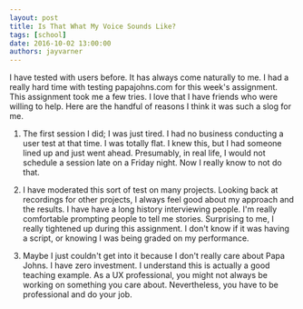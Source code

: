 ```yaml
---
layout: post
title: Is That What My Voice Sounds Like?
tags: [school]
date: 2016-10-02 13:00:00
authors: jayvarner
---
```


I have tested with users before. It has always come naturally to me. I had a really hard time with testing papajohns.com for this week's assignment. This assignment took me a few tries. I love that I have friends who were willing to help. Here are the handful of reasons I think it was such a slog for me.

1) The first session I did; I was just tired. I had no business conducting a user test at that time. I was totally flat. I knew this, but I had someone lined up and just went ahead. Presumably, in real life, I would not schedule a session late on a Friday night. Now I really know to not do that.

2) I have moderated this sort of test on many projects. Looking back at recordings for other projects, I always feel good about my approach and the results. I have have a long history interviewing people. I'm really comfortable prompting people to tell me stories. Surprising to me, I really tightened up during this assignment. I don't know if it was having a script, or knowing I was being graded on my performance.

3) Maybe I just couldn't get into it because I don't really care about Papa Johns. I have zero investment. I understand this is actually a good teaching example. As a UX professional, you might not always be working on something you care about. Nevertheless, you have to be professional and do your job.
